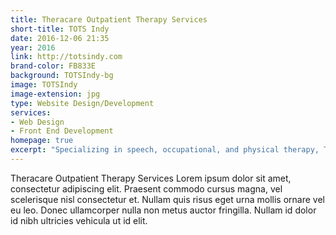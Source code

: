 ```yaml
---
title: Theracare Outpatient Therapy Services
short-title: TOTS Indy
date: 2016-12-06 21:35
year: 2016
link: http://totsindy.com
brand-color: FB833E
background: TOTSIndy-bg
image: TOTSIndy
image-extension: jpg
type: Website Design/Development
services:
- Web Design
- Front End Development
homepage: true
excerpt: "Specializing in speech, occupational, and physical therapy, TOTS works to ensure that every child has the capability to engage, connect with, and benefit from the world around&nbsp;them."
---
```


Theracare Outpatient Therapy Services Lorem ipsum dolor sit amet, consectetur adipiscing elit. Praesent commodo cursus magna, vel scelerisque nisl consectetur et. Nullam quis risus eget urna mollis ornare vel eu leo. Donec ullamcorper nulla non metus auctor fringilla. Nullam id dolor id nibh ultricies vehicula ut id elit.
